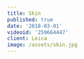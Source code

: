 ```yaml
---
title: Skin
published: true
date: '2018-03-01'
videoid: '259664447'
client: Leica
image: /assets/skin.jpg
---
```


